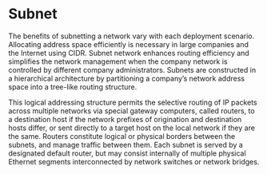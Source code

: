 # Subnet

The benefits of subnetting a network vary with each deployment scenario. Allocating address space efficiently is necessary in large companies and the Internet using CIDR. Subnet network enhances routing efficiency and simplifies the network management when the company network is controlled by different company administrators. Subnets are constructed in a hierarchical architecture by partitioning a company’s network address space into a tree-like routing structure.

This logical addressing structure permits the selective routing of IP packets across multiple networks via special gateway computers, called routers, to a destination host if the network prefixes of origination and destination hosts differ, or sent directly to a target host on the local network if they are the same. Routers constitute logical or physical borders between the subnets, and manage traffic between them. Each subnet is served by a designated default router, but may consist internally of multiple physical Ethernet segments interconnected by network switches or network bridges.
